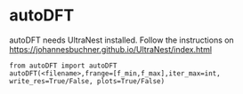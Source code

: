 # autoDFT

autoDFT needs UltraNest installed. Follow the instructions on https://johannesbuchner.github.io/UltraNest/index.html

```
from autoDFT import autoDFT
autoDFT(<filename>,frange=[f_min,f_max],iter_max=int, write_res=True/False, plots=True/False)
```
